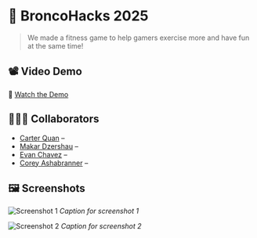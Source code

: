 # 🚀 BroncoHacks 2025

> We made a fitness game to help gamers exercise more and have fun at the same time!


## 📽️ Video Demo

🎥 [Watch the Demo](https://www.youtube.com/watch?v=your-demo-link)



## 🧑‍🤝‍🧑 Collaborators

- [Carter Quan](https://github.com/JuneauPlayz) – 
- [Makar Dzershau](https://github.com/Dzermak) – 
- [Evan Chavez](https://github.com/z8345) – 
- [Corey Ashabranner](https://github.com/cashabranner) – 

## 🖼️ Screenshots

![Screenshot 1](link-to-screenshot1)
*Caption for screenshot 1*

![Screenshot 2](link-to-screenshot2)
*Caption for screenshot 2*

